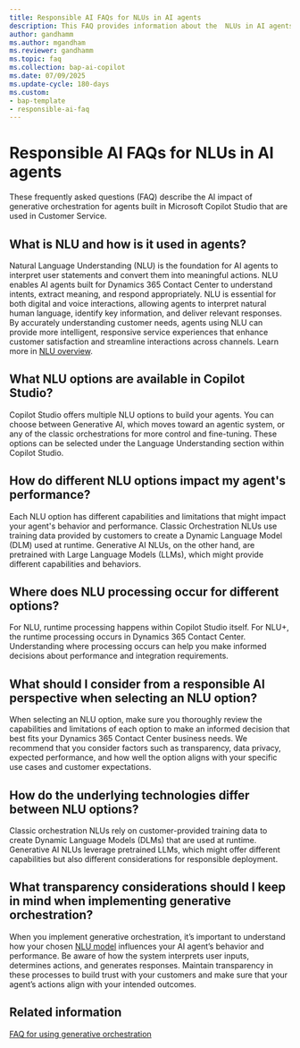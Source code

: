 ```yaml
---
title: Responsible AI FAQs for NLUs in AI agents
description: This FAQ provides information about the  NLUs in AI agents in Dynamics 365 Contact Center and Dynamics 365 Customer Service. 
author: gandhamm
ms.author: mgandham
ms.reviewer: gandhamm
ms.topic: faq
ms.collection: bap-ai-copilot
ms.date: 07/09/2025
ms.update-cycle: 180-days
ms.custom: 
- bap-template
- responsible-ai-faq
---
```


# Responsible AI FAQs for NLUs in AI agents

These frequently asked questions (FAQ) describe the AI impact of generative orchestration for agents built in Microsoft Copilot Studio that are used in Customer Service.

## What is NLU and how is it used in agents?

Natural Language Understanding (NLU) is the foundation for AI agents to interpret user statements and convert them into meaningful actions. NLU enables AI agents built for Dynamics 365 Contact Center to understand intents, extract meaning, and respond appropriately. NLU is essential for both digital and voice interactions, allowing agents to interpret natural human language, identify key information, and deliver relevant responses. By accurately understanding customer needs, agents using NLU can provide more intelligent, responsive service experiences that enhance customer satisfaction and streamline interactions across channels. Learn more in [NLU overview](/microsoft-copilot-studio/nlu-overview).

## What NLU options are available in Copilot Studio?

Copilot Studio offers multiple NLU options to build your agents. You can choose between Generative AI, which moves toward an agentic system, or any of the classic orchestrations for more control and fine-tuning. These options can be selected under the Language Understanding section within Copilot Studio.

## How do different NLU options impact my agent's performance?

Each NLU option has different capabilities and limitations that might impact your agent's behavior and performance. Classic Orchestration NLUs use training data provided by customers to create a Dynamic Language Model (DLM) used at runtime. Generative AI NLUs, on the other hand, are pretrained with Large Language Models (LLMs), which might provide different capabilities and behaviors.

## Where does NLU processing occur for different options?

For NLU, runtime processing happens within Copilot Studio itself. For NLU+, the runtime processing occurs in Dynamics 365 Contact Center. Understanding where processing occurs can help you make informed decisions about performance and integration requirements.

## What should I consider from a responsible AI perspective when selecting an NLU option?

When selecting an NLU option, make sure you thoroughly review the capabilities and limitations of each option to make an informed decision that best fits your Dynamics 365 Contact Center business needs. We recommend that you consider factors such as transparency, data privacy, expected performance, and how well the option aligns with your specific use cases and customer expectations.

## How do the underlying technologies differ between NLU options?

Classic orchestration NLUs rely on customer-provided training data to create Dynamic Language Models (DLMs) that are used at runtime. Generative AI NLUs leverage pretrained LLMs, which might offer different capabilities but also different considerations for responsible deployment.

## What transparency considerations should I keep in mind when implementing generative orchestration?

When you implement generative orchestration, it’s important to understand how your chosen [NLU model](/microsoft-copilot-studio/nlu-overview) influences your AI agent’s behavior and performance. Be aware of how the system interprets user inputs, determines actions, and generates responses. Maintain transparency in these processes to build trust with your customers and make sure that your agent’s actions align with your intended outcomes.

## Related information

[FAQ for using generative orchestration](/microsoft-copilot-studio/faqs-generative-orchestration#what-is-generative-orchestration)  
